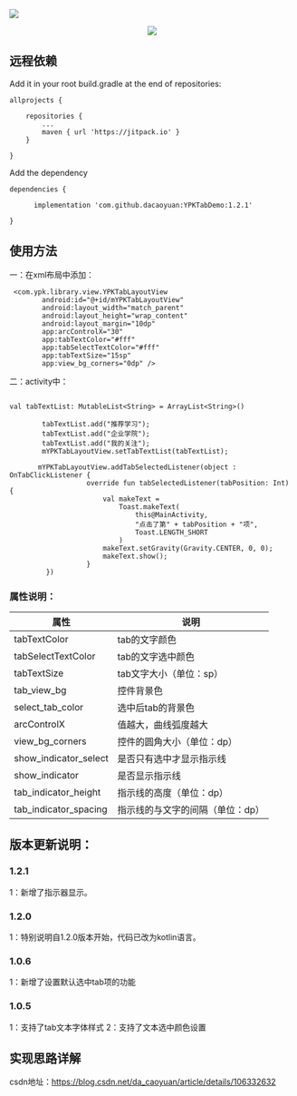 
![](https://img.shields.io/badge/release-v1.2.0-brightgreen.svg)


<div align=center>

![](https://img-blog.csdnimg.cn/20200619114553680.png?x-oss-process=image/watermark,type_ZmFuZ3poZW5naGVpdGk,shadow_10,text_aHR0cHM6Ly9ibG9nLmNzZG4ubmV0L2RhX2Nhb3l1YW4=,size_16,color_FFFFFF,t_70)

</div>


## 远程依赖
Add it in your root build.gradle at the end of repositories:

```
allprojects {

	repositories {
		...
		maven { url 'https://jitpack.io' }
	}

}

```

Add the dependency
```
dependencies {

	  implementation 'com.github.dacaoyuan:YPKTabDemo:1.2.1'

}

```


## 使用方法
一：在xml布局中添加：
```
 <com.ypk.library.view.YPKTabLayoutView
        android:id="@+id/mYPKTabLayoutView"
        android:layout_width="match_parent"
        android:layout_height="wrap_content"
        android:layout_margin="10dp"
        app:arcControlX="30"
        app:tabTextColor="#fff"
        app:tabSelectTextColor="#fff"
        app:tabTextSize="15sp"
        app:view_bg_corners="0dp" />

```


二：activity中：
```

val tabTextList: MutableList<String> = ArrayList<String>()

        tabTextList.add("推荐学习");
        tabTextList.add("企业学院");
        tabTextList.add("我的关注");
        mYPKTabLayoutView.setTabTextList(tabTextList);

       mYPKTabLayoutView.addTabSelectedListener(object : OnTabClickListener {
                   override fun tabSelectedListener(tabPosition: Int) {
                       val makeText =
                           Toast.makeText(
                               this@MainActivity,
                               "点击了第" + tabPosition + "项",
                               Toast.LENGTH_SHORT
                           )
                       makeText.setGravity(Gravity.CENTER, 0, 0);
                       makeText.show();
                   }
         })

```

### 属性说明：
属性     | 说明
-------- | -----
tabTextColor| tab的文字颜色
tabSelectTextColor| tab的文字选中颜色
tabTextSize| tab文字大小（单位：sp）
tab_view_bg| 控件背景色
select_tab_color| 选中后tab的背景色
arcControlX| 值越大，曲线弧度越大
view_bg_corners| 控件的圆角大小（单位：dp）
show_indicator_select| 是否只有选中才显示指示线
show_indicator| 是否显示指示线
tab_indicator_height| 指示线的高度（单位：dp）
tab_indicator_spacing| 指示线的与文字的间隔（单位：dp）



## 版本更新说明：
### 1.2.1
1：新增了指示器显示。

### 1.2.0
1：特别说明自1.2.0版本开始，代码已改为kotlin语言。


### 1.0.6
1：新增了设置默认选中tab项的功能

### 1.0.5
1：支持了tab文本字体样式
2：支持了文本选中颜色设置

## 实现思路详解
csdn地址：https://blog.csdn.net/da_caoyuan/article/details/106332632